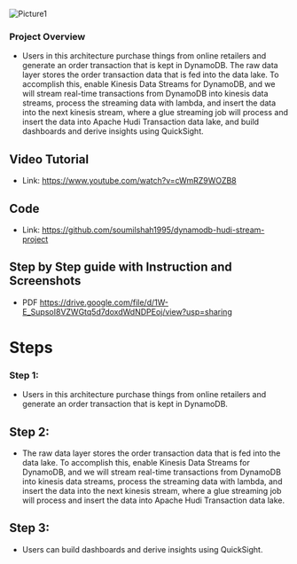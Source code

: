 
![Picture1](https://user-images.githubusercontent.com/39345855/208182950-34a28fda-b59b-4df1-9d0b-b9883d7ce2b1.jpg)

### Project Overview
* Users in this architecture purchase things from online retailers and generate an order transaction that is kept in DynamoDB. The raw data layer stores the order transaction data that is fed into the data lake. To accomplish this, enable Kinesis Data Streams for DynamoDB, and we will stream real-time transactions from DynamoDB into kinesis data streams, process the streaming data with lambda, and insert the data into the next kinesis stream, where a glue streaming job will process and insert the data into Apache Hudi Transaction data lake, and build dashboards and derive insights using QuickSight.

## Video Tutorial 
* Link: https://www.youtube.com/watch?v=cWmRZ9WOZB8

## Code 
* Link: https://github.com/soumilshah1995/dynamodb-hudi-stream-project


## Step by Step guide with Instruction and Screenshots 
* PDF https://drive.google.com/file/d/1W-E_SupsoI8VZWGtq5d7doxdWdNDPEoj/view?usp=sharing
 
# Steps 



### Step 1: 
* Users in this architecture purchase things from online retailers and generate an order transaction that is kept in DynamoDB.

## Step 2: 
* The raw data layer stores the order transaction data that is fed into the data lake. To accomplish this, enable Kinesis Data Streams for DynamoDB, and we will stream real-time transactions from DynamoDB into kinesis data streams, process the streaming data with lambda, and insert the data into the next kinesis stream, where a glue streaming job will process and insert the data into Apache Hudi Transaction data lake.  

## Step 3: 
* Users can build dashboards and derive insights using QuickSight.



